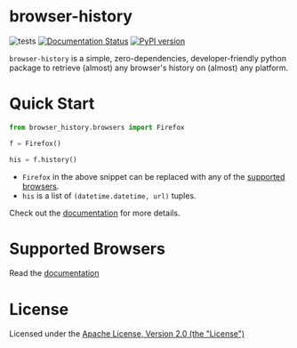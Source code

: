 # browser-history

![tests](https://github.com/Samyak2/browser-history/workflows/tests/badge.svg)
[![Documentation Status](https://readthedocs.org/projects/browser-history/badge/?version=latest)](https://browser-history.readthedocs.io/en/latest/?badge=latest)
[![PyPI version](https://badge.fury.io/py/browser-history.svg)](https://badge.fury.io/py/browser-history)

``browser-history`` is a simple, zero-dependencies, developer-friendly python
package to retrieve (almost) any browser's history on (almost) any platform.

# Quick Start

```python
from browser_history.browsers import Firefox

f = Firefox()

his = f.history()
```

 - `Firefox` in the above snippet can be replaced with any of the [supported browsers](https://browser-history.readthedocs.io/en/latest/browsers.html).
 - `his` is a list of `(datetime.datetime, url)` tuples.

Check out the [documentation](https://browser-history.readthedocs.io/en/latest/) for more details.

# Supported Browsers

Read the [documentation](https://browser-history.readthedocs.io/en/latest/browsers.html)

# License

Licensed under the [Apache License, Version 2.0 (the "License")](LICENSE)
